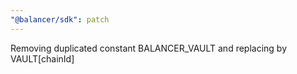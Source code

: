 ```yaml
---
"@balancer/sdk": patch
---
```


Removing duplicated constant BALANCER_VAULT and replacing by VAULT[chainId]
